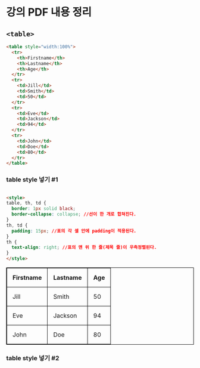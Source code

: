 # 강의 PDF 내용 정리
## `<table>`
``` html
<table style="width:100%">
  <tr>
    <th>Firstname</th>
    <th>Lastname</th> 
    <th>Age</th>
  </tr>
  <tr>
    <td>Jill</td>
    <td>Smith</td>
    <td>50</td>
  </tr>
  <tr>
    <td>Eve</td>
    <td>Jackson</td>
    <td>94</td>
  </tr>
  <tr>
    <td>John</td>
    <td>Doe</td>
    <td>80</td>
  </tr>
</table>
```
### table style 넣기 #1
``` html

<style>
table, th, td {
  border: 1px solid black;
  border-collapse: collapse; //선이 한 개로 합쳐진다.
}
th, td {
  padding: 15px; //표의 각 셀 안에 padding이 적용된다.
}
th {
  text-align: right; //표의 맨 위 한 줄(제목 줄)이 우측정렬된다.
}
</style>
```

<style>
table, th, td {
  border: 1px solid black;
  border-collapse: collapse; //선이 한 개로 합쳐진다.
}
th, td {
  padding: 15px; //표의 각 셀 안에 padding이 적용된다.
}
th {
  text-align: right; //표의 맨 위 한 줄(제목 줄)이 우측정렬된다.
}
</style>
<table style="width:100%">
  <tr>
    <th>Firstname</th>
    <th>Lastname</th> 
    <th>Age</th>
  </tr>
  <tr>
    <td>Jill</td>
    <td>Smith</td>
    <td>50</td>
  </tr>
  <tr>
    <td>Eve</td>
    <td>Jackson</td>
    <td>94</td>
  </tr>
  <tr>
    <td>John</td>
    <td>Doe</td>
    <td>80</td>
  </tr>
</table>

### table style 넣기 #2